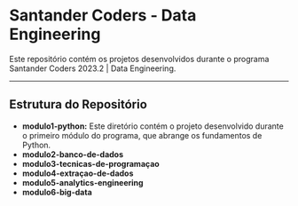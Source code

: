# Santander Coders - Data Engineering

Este repositório contém os projetos desenvolvidos durante o programa Santander Coders 2023.2 | Data Engineering. 

---

## Estrutura do Repositório

- **modulo1-python:** Este diretório contém o projeto desenvolvido durante o primeiro módulo do programa, que abrange os fundamentos de Python.
- **modulo2-banco-de-dados** 
- **modulo3-tecnicas-de-programaçao** 
- **modulo4-extraçao-de-dados**
- **modulo5-analytics-engineering** 
- **modulo6-big-data**
